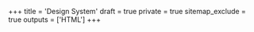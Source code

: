 +++
title = 'Design System'
draft = true
private = true
sitemap_exclude = true
outputs = ['HTML']
+++